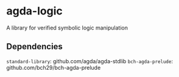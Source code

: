 # agda-logic
A library for verified symbolic logic manipulation

## Dependencies
`standard-library`: github.com/agda/agda-stdlib
`bch-agda-prelude`: github.com/bch29/bch-agda-prelude
